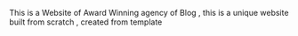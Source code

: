 This is a Website of Award Winning agency of Blog , this is a unique website built from scratch , created from template
